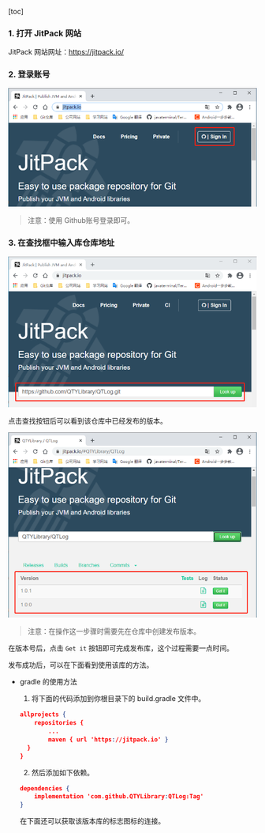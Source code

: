 [toc]

### 1. 打开 JitPack 网站

JitPack 网站网址：<https://jitpack.io/>

### 2. 登录账号

![07](./images/07.png)

> 注意：使用 Github账号登录即可。

### 3. 在查找框中输入库仓库地址

![08](./images/08.png)

点击查找按钮后可以看到该仓库中已经发布的版本。

![09](./images/09.png)

> 注意：在操作这一步骤时需要先在仓库中创建发布版本。

在版本号后，点击 `Get it` 按钮即可完成发布库，这个过程需要一点时间。

发布成功后，可以在下面看到使用该库的方法。

+ gradle 的使用方法

  1. 将下面的代码添加到你根目录下的 build.gradle 文件中。

  ```json
  allprojects {
      repositories {
          ...
          maven { url 'https://jitpack.io' }
  	}
  }
  ```

  2. 然后添加如下依赖。

  ```json
  dependencies {
      implementation 'com.github.QTYLibrary:QTLog:Tag'
  }
  ```

  在下面还可以获取该版本库的标志图标的连接。

